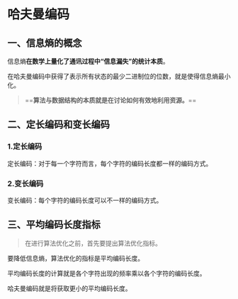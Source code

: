 # 哈夫曼编码

## 一、信息熵的概念

信息熵**在数学上量化了通讯过程中“信息漏失”的统计本质**。

在哈夫曼编码中获得了表示所有状态的最少二进制位的位数，就是使得信息熵最小化。

> ==**算法与数据结构的本质就是在讨论如何有效地利用资源。**==



## 二、定长编码和变长编码

### 1.定长编码

定长编码：对于每一个字符而言，每个字符的编码长度都一样的编码方式。

### 2.变长编码

变长编码：每个字符的编码长度可以不一样的编码方式。



## 三、平均编码长度指标

> 在进行算法优化之前，首先要提出算法优化指标。

要降低信息熵，算法优化的指标是平均编码长度。

平均编码长度的计算就是各个字符出现的频率乘以各个字符的编码长度。

哈夫曼编码就是将获取更小的平均编码长度。